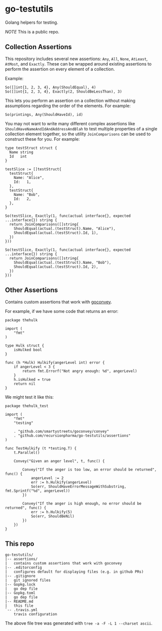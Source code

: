 # go-testutils

Golang helpers for testing.

*NOTE* This is a public repo.

## Collection Assertions

This repository includes several new assertions: `Any`, `All`, `None`, `AtLeast`, `AtMost`, and `Exactly`. These can be wrapped around existing assertions to perform the assertion on every element of a collection.

Example:

```golang
So([]int{1, 2, 3, 4}, Any(ShouldEqual), 4)
So([]int{1, 2, 3, 4}, Exactly(2, ShouldBeLessThan), 3)
```
This lets you perform an assertion on a collection without making assumptions regarding the order of the elements. For example:

```golang
So(printings, Any(ShouldHaveId), id)
```

You may not want to write many different complex assertions like `ShouldHaveNameAndIdAndAddressAndBlah` to test multiple properties of a single collection element together, so the utility `JoinComparisons` can be used to construct these for you. For example:

```golang
type testStruct struct {
  Name string
  Id   int
}

testSlice := []testStruct{
  testStruct{
    Name: "Alice",
    Id:   1,
  },
  testStruct{
    Name: "Bob",
    Id:   2,
  },
}

So(testSlice, Exactly(1, func(actual interface{}, expected ...interface{}) string {
  return JoinComparisons([]string{
    ShouldEqual(actual.(testStruct).Name, "Alice"),
    ShouldEqual(actual.(testStruct).Id, 1),
  })
}))

So(testSlice, Exactly(1, func(actual interface{}, expected ...interface{}) string {
  return JoinComparisons([]string{
    ShouldEqual(actual.(testStruct).Name, "Bob"),
    ShouldEqual(actual.(testStruct).Id, 2),
  })
}))
```

## Other Assertions

Contains custom assertions that work with [goconvey](https://github.com/smartystreets/goconvey).

For example, if we have some code that returns an error:
```golang
package thehulk

import (
	"fmt"
)

type Hulk struct {
	isHulked bool
}

func (h *Hulk) Hulkify(angerLevel int) error {
	if angerLevel < 3 {
		return fmt.Errorf("Not angry enough: %d", angerLevel)
	}
	h.isHulked = true
	return nil
}
```
We might test it like this:
```golang
package thehulk_test

import (
	"fmt"
	"testing"

	. "github.com/smartystreets/goconvey/convey"
	. "github.com/recursionpharma/go-testutils/assertions"
)

func TestHulkify (t *testing.T) {
	t.Parallel()

	Convey("Given an anger level", t, func() {

		Convey("If the anger is too low, an error should be returned", func() {
			angerLevel := 2
			err := h.Hulkify(angerLevel)
			So(err, ShouldHaveErrorMessageWithSubstring, fmt.Sprintf("%d", angerLevel))
		})

		Convey("If the anger is high enough, no error should be returned", func() {
			err := h.Hulkify(5)
			So(err, ShouldBeNil)
		})
	})
}
```

## This repo

    go-testutils/
    |-- assertions/
    |   contains custom assertions that work with goconvey
    |-- .editorconfig
    |   configures default for displaying files (e.g. in github PRs)
    |-- .gitignore
    |   git ignored files
    |-- Gopkg.lock
    |   go dep file
    |-- Gopkg.toml
    |   go dep file
    |-- README.md
    |   this file
    `-- .travis.yml
        travis configuration

The above file tree was generated with `tree -a -F -L 1 --charset ascii`.
